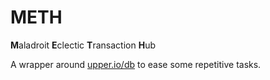 METH
====

**M**​aladroit **E**​clectic **T**​ransaction **H**​ub

A wrapper around [upper.io/db](http://github.com/upper/db) to ease some repetitive tasks.
